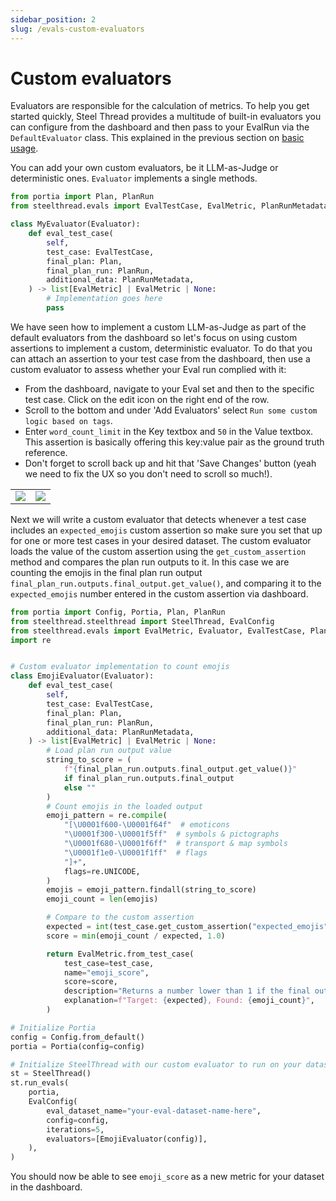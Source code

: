 ```yaml
---
sidebar_position: 2
slug: /evals-custom-evaluators
---
```


# Custom evaluators

Evaluators are responsible for the calculation of metrics. To help you get started quickly, Steel Thread provides a multitude of built-in evaluators you can configure from the dashboard and then pass to your EvalRun via the `DefaultEvaluator` class. This explained in the previous section on [basic usage](/evals-overview).

You can add your own custom evaluators, be it LLM-as-Judge or deterministic ones. `Evaluator` implements a single methods.

```python
from portia import Plan, PlanRun
from steelthread.evals import EvalTestCase, EvalMetric, PlanRunMetadata, Evaluator

class MyEvaluator(Evaluator):
    def eval_test_case(
        self,
        test_case: EvalTestCase,
        final_plan: Plan,
        final_plan_run: PlanRun,
        additional_data: PlanRunMetadata,
    ) -> list[EvalMetric] | EvalMetric | None:
        # Implementation goes here
        pass
```

We have seen how to implement a custom LLM-as-Judge as part of the default evaluators from the dashboard so let's focus on using custom assertions to implement a custom, deterministic evaluator. To do that you can attach an assertion to your test case from the dashboard, then use a custom evaluator to assess whether your Eval run complied with it:
* From the dashboard, navigate to your Eval set and then to the specific test case. Click on the edit icon on the right end of the row.
* Scroll to the bottom and under 'Add Evaluators' select `Run some custom logic based on tags`.
* Enter `word_count_limit` in the Key textbox and `50` in the Value textbox. This assertion is basically offering this key:value pair as the ground truth reference.
* Don't forget to scroll back up and hit that 'Save Changes' button (yeah we need to fix the UX so you don't need to scroll so much!).

<table style={{ border: 'none', borderCollapse: 'collapse' }}>
<tr>
    <td><img src="/img/custom_assertion_1.png"></img></td>
    <td><img src="/img/custom_assertion_2.png"></img></td>
</tr>
</table>

Next we will write a custom evaluator that detects whenever a test case includes an `expected_emojis` custom assertion so make sure you set that up for one or more test cases in your desired dataset. The custom evaluator loads the value of the custom assertion using the `get_custom_assertion` method and compares the plan run outputs to it. In this case we are counting the emojis in the final plan run output `final_plan_run.outputs.final_output.get_value()`, and comparing it to the `expected_emojis` number entered in the custom assertion via dashboard.

```python
from portia import Config, Portia, Plan, PlanRun
from steelthread.steelthread import SteelThread, EvalConfig
from steelthread.evals import EvalMetric, Evaluator, EvalTestCase, PlanRunMetadata
import re


# Custom evaluator implementation to count emojis
class EmojiEvaluator(Evaluator):
    def eval_test_case(
        self,
        test_case: EvalTestCase,  
        final_plan: Plan,  
        final_plan_run: PlanRun,
        additional_data: PlanRunMetadata,  
    ) -> list[EvalMetric] | EvalMetric | None:
        # Load plan run output value
        string_to_score = (
            f"{final_plan_run.outputs.final_output.get_value()}"
            if final_plan_run.outputs.final_output
            else ""
        )
        # Count emojis in the loaded output
        emoji_pattern = re.compile(
            "[\U0001f600-\U0001f64f"  # emoticons
            "\U0001f300-\U0001f5ff"  # symbols & pictographs
            "\U0001f680-\U0001f6ff"  # transport & map symbols
            "\U0001f1e0-\U0001f1ff"  # flags
            "]+",
            flags=re.UNICODE,
        )
        emojis = emoji_pattern.findall(string_to_score)
        emoji_count = len(emojis)

        # Compare to the custom assertion
        expected = int(test_case.get_custom_assertion("expected_emojis") or 2)
        score = min(emoji_count / expected, 1.0)

        return EvalMetric.from_test_case(
            test_case=test_case,
            name="emoji_score",
            score=score,
            description="Returns a number lower than 1 if the final output is below max emoji count",
            explanation=f"Target: {expected}, Found: {emoji_count}",
        )

# Initialize Portia
config = Config.from_default()
portia = Portia(config=config)

# Initialize SteelThread with our custom evaluator to run on your dataset
st = SteelThread()
st.run_evals(
    portia,
    EvalConfig(
        eval_dataset_name="your-eval-dataset-name-here",
        config=config,
        iterations=5,
        evaluators=[EmojiEvaluator(config)],
    ),
)
```

You should now be able to see `emoji_score` as a new metric for your dataset in the dashboard. 